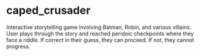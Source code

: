 # caped_crusader
Interactive storytelling game involving Batman, Robin, and various villains. User plays through the story and reached peridoic checkpoints where they face a riddle. If correct in their guess, they can proceed. If not, they cannot progress. 
